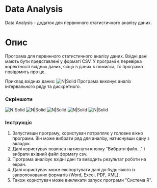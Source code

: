 # Data Analysis

Data Analysis - додаток для первинного статистичного аналізу даних.

# Опис
Програма для первинного статистичного аналізу даних. Вхідні дані мають бути представлені у форматі CSV. У програмі є перевірка коректності вхідних даних, якщо в даних є помилка, то програма повідомить про це.

Приклад вхідних даних:
![N|Solid](https://ibb.co/G0h7th1.png)
Програма виконує аналіз інтервального ряду та дискретного.
### Скріншоти
![N|Solid](https://i.imgur.com/YYfMFvv.png)
![N|Solid](https://i.imgur.com/BIsalap.png)
![N|Solid](https://i.imgur.com/nFtDFcV.png)
![N|Solid](https://i.imgur.com/KfmCoVf.png)
![N|Solid](https://i.imgur.com/c4wZ4vC.png)

### Інструкція
1. Запустивши програму, користувач потрапляє у головне вікно програми. Він може вибрати ряд для аналізу, натиснувши одну з вкладок.
2. Далі користувач повинен натиснути кнопку "Вибрати файл..." і вибрати вхідний файл формату csv.
3. Програма аналізує вхідні дані та виводить результат роботи на екран.
4. Далі користувач може експортувати дані до будь-якого із запропонованих форматів (Word, Excel, PDF, XML).
5. Також користувач може викликати запуск програми "Система R".
